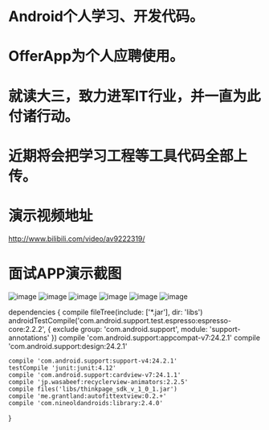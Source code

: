 # Android个人学习、开发代码。
# OfferApp为个人应聘使用。
# 就读大三，致力进军IT行业，并一直为此付诸行动。
# 近期将会把学习工程等工具代码全部上传。

# 演示视频地址 
http://www.bilibili.com/video/av9222319/
# 面试APP演示截图

![image](https://github.com/JayKuzzi/Android/blob/master/OfferApp/appshot/主页.png)
![image](https://github.com/JayKuzzi/Android/blob/master/OfferApp/appshot/侧滑.png)
![image](https://github.com/JayKuzzi/Android/blob/master/OfferApp/appshot/功能.png)
![image](https://github.com/JayKuzzi/Android/blob/master/OfferApp/appshot/项目.png)
![image](https://github.com/JayKuzzi/Android/blob/master/OfferApp/appshot/音乐.png)
![image](https://github.com/JayKuzzi/Android/blob/master/OfferApp/appshot/关于.png)


dependencies {
    compile fileTree(include: ['*.jar'], dir: 'libs')
    androidTestCompile('com.android.support.test.espresso:espresso-core:2.2.2', {
        exclude group: 'com.android.support', module: 'support-annotations'
    })
    compile 'com.android.support:appcompat-v7:24.2.1'
    compile 'com.android.support:design:24.2.1'


    compile 'com.android.support:support-v4:24.2.1'
    testCompile 'junit:junit:4.12'
    compile 'com.android.support:cardview-v7:24.1.1'
    compile 'jp.wasabeef:recyclerview-animators:2.2.5'
    compile files('libs/thinkpage_sdk_v_1_0_1.jar')
    compile 'me.grantland:autofittextview:0.2.+'
    compile 'com.nineoldandroids:library:2.4.0'


}
